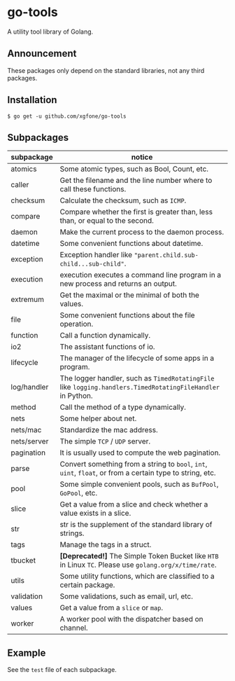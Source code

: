 # go-tools
A utility tool library of Golang.

## Announcement
These packages only depend on the standard libraries, not any third packages.

## Installation
```shell
$ go get -u github.com/xgfone/go-tools
```

## Subpackages

subpackage   |   notice
-------------|-----------
atomics      | Some atomic types, such as Bool, Count, etc.
caller       | Get the filename and the line number where to call these functions.
checksum     | Calculate the checksum, such as `ICMP`.
compare      | Compare whether the first is greater than, less than, or equal to the second.
daemon       | Make the current process to the daemon process.
datetime     | Some convenient functions about datetime.
exception    | Exception handler like `"parent.child.sub-child...sub-child"`.
execution    | execution executes a command line program in a new process and returns an output.
extremum     | Get the maximal or the minimal of both the values.
file         | Some convenient functions about the file operation.
function     | Call a function dynamically.
io2          | The assistant functions of io.
lifecycle    | The manager of the lifecycle of some apps in a program.
log/handler  | The logger handler, such as `TimedRotatingFile` like `logging.handlers.TimedRotatingFileHandler` in Python.
method       | Call the method of a type dynamically.
nets         | Some helper about net.
nets/mac     | Standardize the mac address.
nets/server  | The simple `TCP` / `UDP` server.
pagination   | It is usually used to compute the web pagination.
parse        | Convert something from a string to `bool`, `int`, `uint`, `float`, or from a certain type to string, etc.
pool         | Some simple convenient pools, such as `BufPool`, `GoPool`, etc.
slice        | Get a value from a slice and check whether a value exists in a slice.
str          | str is the supplement of the standard library of strings.
tags         | Manage the tags in a struct.
tbucket      | **[Deprecated!]** The Simple Token Bucket like `HTB` in Linux `TC`. Please use `golang.org/x/time/rate`.
utils        | Some utility functions, which are classified to a certain package.
validation   | Some validations, such as email, url, etc.
values       | Get a value from a `slice` or `map`.
worker       | A worker pool with the dispatcher based on channel.

## Example
See the `test` file of each subpackage.
